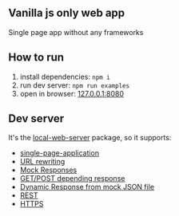 ## Vanilla js only web app 
Single page app without any frameworks

## How to run
1. install dependencies: `npm i`
2. run dev server: `npm run examples`
3. open in browser: [127.0.0.1:8080](http://127.0.0.1:8080)


## Dev server
It's the [local-web-server](https://github.com/75lb/local-web-server) package, so it supports:

- [single-page-application](https://github.com/75lb/local-web-server#single-page-application)
- [URL rewriting](https://github.com/75lb/local-web-server#url-rewriting)
- [Mock Responses](https://github.com/75lb/local-web-server#mock-responses)
- [GET/POST depending response](https://github.com/75lb/local-web-server#multiple-potential-responses)
- [Dynamic Response from mock JSON file](https://github.com/75lb/local-web-server#dynamic-response)
- [REST](https://github.com/75lb/local-web-server#restful-resource-example)
- [HTTPS](https://github.com/75lb/local-web-server#https-server)